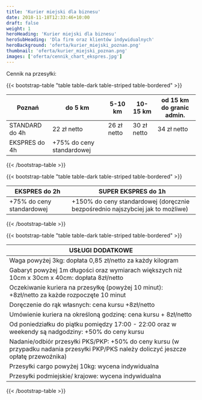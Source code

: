 ```yaml
---
title: 'Kurier miejski dla biznesu'
date: 2018-11-18T12:33:46+10:00
draft: false
weight: 1
heroHeading: 'Kurier miejski dla biznesu'
heroSubHeading: 'Dla firm oraz klientów indywidualnych'
heroBackground: 'oferta/kurier_miejski_poznan.png'
thumbnail: 'oferta/kurier_miejski_poznan.png'
images: ['oferta/cennik_chart_ekspres.jpg']
---
```



Cennik na przesyłki:

{{< bootstrap-table "table table-dark table-striped table-bordered" >}}

| Poznań | do 5 km              | 5-10 km              | 10-15 km             | od 15 km do granic admin. |
|--------|---------------------|---------------------|---------------------|---------------------------|
| STANDARD do 4h | 22 zł netto | 26 zł netto | 30 zł netto | 34 zł netto |
| EKSPRES do 4h | +75% do ceny standardowej |

{{< /bootstrap-table >}}

{{< bootstrap-table "table table-dark table-striped table-bordered" >}}


| EKSPRES do 2h | SUPER EKSPRES do 1h
|--------|------|
| +75% do ceny standardowej | +150% do ceny standardowej (doręcznie bezpośrednio najszybciej jak to możliwe)|

{{< /bootstrap-table >}}

{{< bootstrap-table "table table-dark table-striped table-bordered" >}}


|USŁUGI DODATKOWE|
|----|
| Waga powyżej 3kg: dopłata 0,85 zł/netto za każdy kilogram |
|Gabaryt powyżej 1m długości oraz wymiarach większych niż 10cm x 30cm x 40cm: dopłata 8zł/netto|
|Oczekiwanie kuriera na przesyłkę (powyżej 10 minut): +8zł/netto za każde rozpoczęte 10 minut|
|Doręczenie do rąk własnych: cena kursu +8zł/netto|
|Umówienie kuriera na określoną godzinę: cena kursu + 8zł/netto|
|Od poniedziałku do piątku pomiędzy 17:00 - 22:00 oraz w weekendy są nadgodziny: +50% do ceny kursu|
|Nadanie/odbiór przesyłki PKS/PKP: +50% do ceny kursu (w przypadku nadania przesyłki PKP/PKS należy doliczyć jeszcze opłatę przewoźnika)|
|Przesyłki cargo powyżej 10kg: wycena indywidualna|
|Przesyłki podmiejskie/ krajowe: wycena indywidualna|
{{< /bootstrap-table >}}
